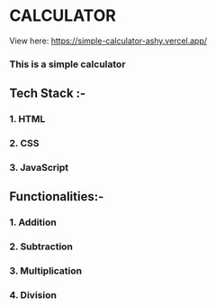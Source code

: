 # CALCULATOR
View here: https://simple-calculator-ashy.vercel.app/

 ### This is a simple calculator 
 
 ## Tech Stack :-
 
 ### 1. HTML
 ### 2. CSS
 ### 3. JavaScript
 
 ## Functionalities:-
 
 ### 1. Addition
 ### 2. Subtraction
 ### 3. Multiplication
 ### 4. Division


